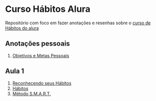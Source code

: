 # Curso Hábitos Alura

Repositório com foco em fazer anotações e resenhas sobre o [curso de Hábitos do alura](https://www.alura.com.br/curso-online-habitos)

## Anotações pessoais

1. [Objetivos e Metas Pessoais](/objetivos-metas.md)

## Aula 1

1. [Reconhecendo seus Hábitos](aulas/reconhecendo-seus-habitos/reconhecendo-seus-habitos.md)
2. [Hábitos](aulas/reconhecendo-seus-habitos/habitos.md)
3. [Método S.M.A.R.T.](aulas/reconhecendo-seus-habitos/SMART.md)
